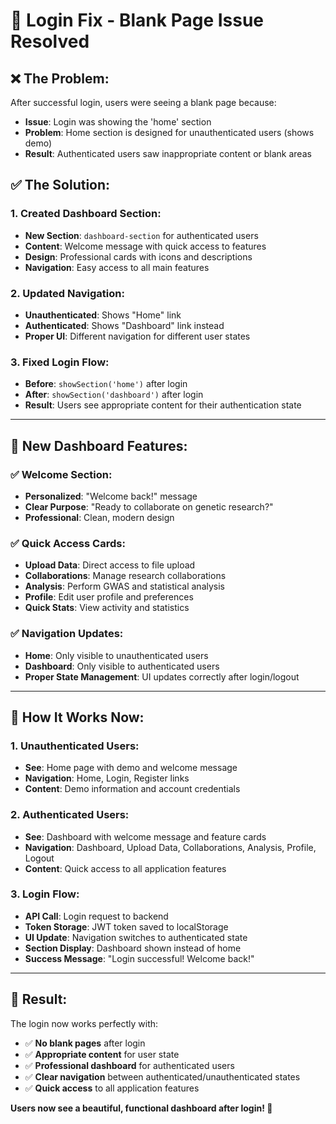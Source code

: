 # 🔧 **Login Fix - Blank Page Issue Resolved**

## ❌ **The Problem:**

After successful login, users were seeing a blank page because:
- **Issue**: Login was showing the 'home' section
- **Problem**: Home section is designed for unauthenticated users (shows demo)
- **Result**: Authenticated users saw inappropriate content or blank areas

## ✅ **The Solution:**

### **1. Created Dashboard Section:**
- **New Section**: `dashboard-section` for authenticated users
- **Content**: Welcome message with quick access to features
- **Design**: Professional cards with icons and descriptions
- **Navigation**: Easy access to all main features

### **2. Updated Navigation:**
- **Unauthenticated**: Shows "Home" link
- **Authenticated**: Shows "Dashboard" link instead
- **Proper UI**: Different navigation for different user states

### **3. Fixed Login Flow:**
- **Before**: `showSection('home')` after login
- **After**: `showSection('dashboard')` after login
- **Result**: Users see appropriate content for their authentication state

---

## 🎯 **New Dashboard Features:**

### **✅ Welcome Section:**
- **Personalized**: "Welcome back!" message
- **Clear Purpose**: "Ready to collaborate on genetic research?"
- **Professional**: Clean, modern design

### **✅ Quick Access Cards:**
- **Upload Data**: Direct access to file upload
- **Collaborations**: Manage research collaborations
- **Analysis**: Perform GWAS and statistical analysis
- **Profile**: Edit user profile and preferences
- **Quick Stats**: View activity and statistics

### **✅ Navigation Updates:**
- **Home**: Only visible to unauthenticated users
- **Dashboard**: Only visible to authenticated users
- **Proper State Management**: UI updates correctly after login/logout

---

## 🚀 **How It Works Now:**

### **1. Unauthenticated Users:**
- **See**: Home page with demo and welcome message
- **Navigation**: Home, Login, Register links
- **Content**: Demo information and account credentials

### **2. Authenticated Users:**
- **See**: Dashboard with welcome message and feature cards
- **Navigation**: Dashboard, Upload Data, Collaborations, Analysis, Profile, Logout
- **Content**: Quick access to all application features

### **3. Login Flow:**
- **API Call**: Login request to backend
- **Token Storage**: JWT token saved to localStorage
- **UI Update**: Navigation switches to authenticated state
- **Section Display**: Dashboard shown instead of home
- **Success Message**: "Login successful! Welcome back!"

---

## 🎉 **Result:**

The login now works perfectly with:
- ✅ **No blank pages** after login
- ✅ **Appropriate content** for user state
- ✅ **Professional dashboard** for authenticated users
- ✅ **Clear navigation** between authenticated/unauthenticated states
- ✅ **Quick access** to all application features

**Users now see a beautiful, functional dashboard after login! 🚀** 